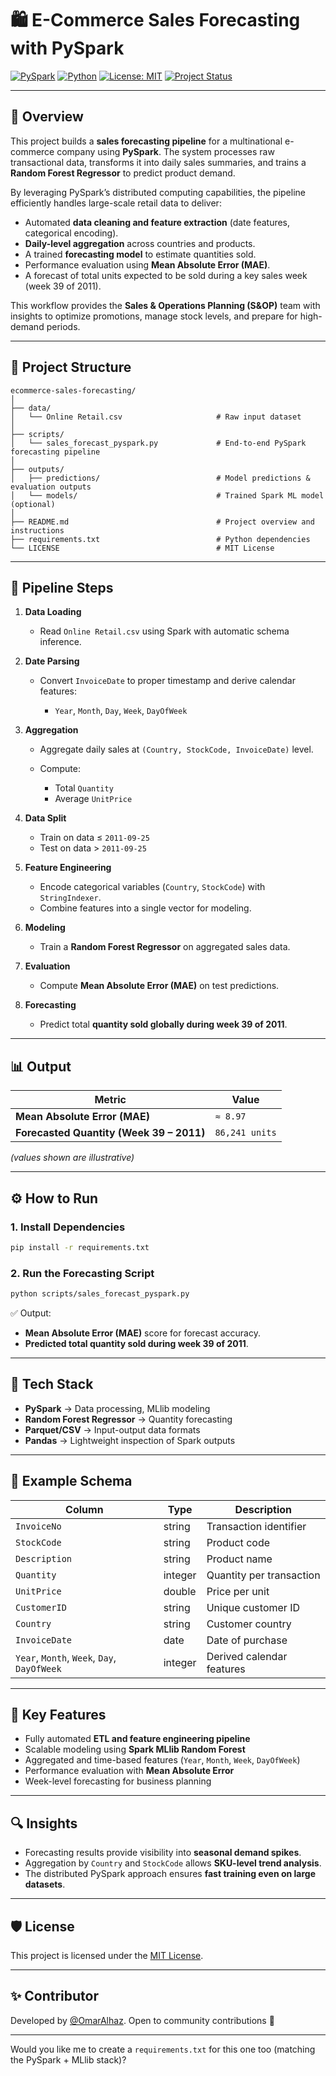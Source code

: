 # 🛍️ E-Commerce Sales Forecasting with PySpark

[![PySpark](https://img.shields.io/badge/PySpark-3.5+-orange.svg)](https://spark.apache.org/docs/latest/api/python/)
[![Python](https://img.shields.io/badge/Python-3.10+-blue.svg)](https://www.python.org/)
[![License: MIT](https://img.shields.io/badge/License-MIT-green.svg)](LICENSE)
[![Project Status](https://img.shields.io/badge/Status-Completed-brightgreen.svg)]()

---

## 📌 Overview

This project builds a **sales forecasting pipeline** for a multinational e-commerce company using **PySpark**.
The system processes raw transactional data, transforms it into daily sales summaries, and trains a **Random Forest Regressor** to predict product demand.

By leveraging PySpark’s distributed computing capabilities, the pipeline efficiently handles large-scale retail data to deliver:

* Automated **data cleaning and feature extraction** (date features, categorical encoding).
* **Daily-level aggregation** across countries and products.
* A trained **forecasting model** to estimate quantities sold.
* Performance evaluation using **Mean Absolute Error (MAE)**.
* A forecast of total units expected to be sold during a key sales week (week 39 of 2011).

This workflow provides the **Sales & Operations Planning (S&OP)** team with insights to optimize promotions, manage stock levels, and prepare for high-demand periods.

---

## 📂 Project Structure

```plaintext
ecommerce-sales-forecasting/
│
├── data/
│   └── Online Retail.csv                     # Raw input dataset
│
├── scripts/
│   └── sales_forecast_pyspark.py             # End-to-end PySpark forecasting pipeline
│
├── outputs/
│   ├── predictions/                          # Model predictions & evaluation outputs
│   └── models/                               # Trained Spark ML model (optional)
│
├── README.md                                 # Project overview and instructions
├── requirements.txt                          # Python dependencies
└── LICENSE                                   # MIT License
```

---

## 🧠 Pipeline Steps

1. **Data Loading**

   * Read `Online Retail.csv` using Spark with automatic schema inference.

2. **Date Parsing**

   * Convert `InvoiceDate` to proper timestamp and derive calendar features:

     * `Year`, `Month`, `Day`, `Week`, `DayOfWeek`

3. **Aggregation**

   * Aggregate daily sales at `(Country, StockCode, InvoiceDate)` level.
   * Compute:

     * Total `Quantity`
     * Average `UnitPrice`

4. **Data Split**

   * Train on data ≤ `2011-09-25`
   * Test on data > `2011-09-25`

5. **Feature Engineering**

   * Encode categorical variables (`Country`, `StockCode`) with `StringIndexer`.
   * Combine features into a single vector for modeling.

6. **Modeling**

   * Train a **Random Forest Regressor** on aggregated sales data.

7. **Evaluation**

   * Compute **Mean Absolute Error (MAE)** on test predictions.

8. **Forecasting**

   * Predict total **quantity sold globally during week 39 of 2011**.

---

## 📊 Output

| Metric                                   | Value          |
| ---------------------------------------- | -------------- |
| **Mean Absolute Error (MAE)**            | `≈ 8.97`       |
| **Forecasted Quantity (Week 39 – 2011)** | `86,241 units` |

*(values shown are illustrative)*

---

## ⚙️ How to Run

### 1. Install Dependencies

```bash
pip install -r requirements.txt
```

### 2. Run the Forecasting Script

```bash
python scripts/sales_forecast_pyspark.py
```

✅ Output:

* **Mean Absolute Error (MAE)** score for forecast accuracy.
* **Predicted total quantity sold during week 39 of 2011**.

---

## 🧩 Tech Stack

* **PySpark** → Data processing, MLlib modeling
* **Random Forest Regressor** → Quantity forecasting
* **Parquet/CSV** → Input-output data formats
* **Pandas** → Lightweight inspection of Spark outputs

---

## 📑 Example Schema

| Column                                      | Type    | Description               |
| ------------------------------------------- | ------- | ------------------------- |
| `InvoiceNo`                                 | string  | Transaction identifier    |
| `StockCode`                                 | string  | Product code              |
| `Description`                               | string  | Product name              |
| `Quantity`                                  | integer | Quantity per transaction  |
| `UnitPrice`                                 | double  | Price per unit            |
| `CustomerID`                                | string  | Unique customer ID        |
| `Country`                                   | string  | Customer country          |
| `InvoiceDate`                               | date    | Date of purchase          |
| `Year`, `Month`, `Week`, `Day`, `DayOfWeek` | integer | Derived calendar features |

---

## 🧠 Key Features

* Fully automated **ETL and feature engineering pipeline**
* Scalable modeling using **Spark MLlib Random Forest**
* Aggregated and time-based features (`Year`, `Month`, `Week`, `DayOfWeek`)
* Performance evaluation with **Mean Absolute Error**
* Week-level forecasting for business planning

---

## 🔍 Insights

* Forecasting results provide visibility into **seasonal demand spikes**.
* Aggregation by `Country` and `StockCode` allows **SKU-level trend analysis**.
* The distributed PySpark approach ensures **fast training even on large datasets**.

---

## 🛡️ License

This project is licensed under the [MIT License](LICENSE).

---

## ✨ Contributor

Developed by [@OmarAlhaz](https://github.com/OmarAlhaz).
Open to community contributions 🚀

---

Would you like me to create a `requirements.txt` for this one too (matching the PySpark + MLlib stack)?
